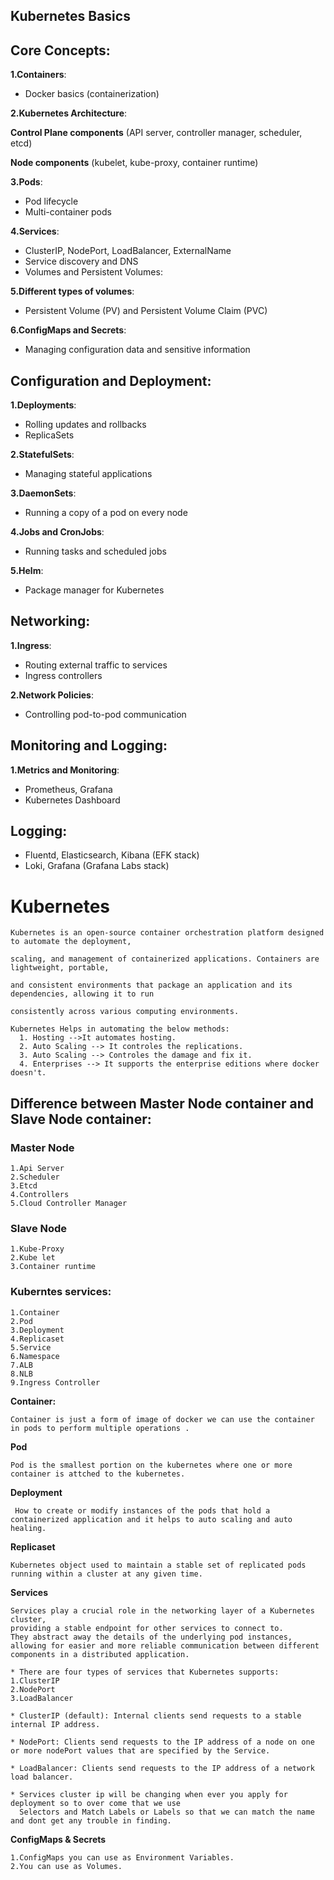 ## Kubernetes Basics 

## Core Concepts:
**1.Containers**:
* Docker basics (containerization)
  
**2.Kubernetes Architecture**:

**Control Plane components** (API server, controller manager, scheduler, etcd)

**Node components** (kubelet, kube-proxy, container runtime)

**3.Pods**:
* Pod lifecycle
* Multi-container pods
  
**4.Services**:
* ClusterIP, NodePort, LoadBalancer, ExternalName
* Service discovery and DNS
* Volumes and Persistent Volumes:

**5.Different types of volumes**:
* Persistent Volume (PV) and Persistent Volume Claim (PVC)
  
**6.ConfigMaps and Secrets**:
* Managing configuration data and sensitive information
  
## Configuration and Deployment:
**1.Deployments**:
* Rolling updates and rollbacks
* ReplicaSets
  
**2.StatefulSets**:
* Managing stateful applications
  
**3.DaemonSets**:
* Running a copy of a pod on every node

**4.Jobs and CronJobs**:
* Running tasks and scheduled jobs
  
**5.Helm**:
* Package manager for Kubernetes
  
## Networking:

**1.Ingress**:
* Routing external traffic to services
* Ingress controllers
  
**2.Network Policies**:
* Controlling pod-to-pod communication

## Monitoring and Logging:
**1.Metrics and Monitoring**:
* Prometheus, Grafana
* Kubernetes Dashboard
  
## Logging:
* Fluentd, Elasticsearch, Kibana (EFK stack)
* Loki, Grafana (Grafana Labs stack)

 
# Kubernetes 
```
Kubernetes is an open-source container orchestration platform designed to automate the deployment,

scaling, and management of containerized applications. Containers are lightweight, portable,

and consistent environments that package an application and its dependencies, allowing it to run

consistently across various computing environments.
```
```
Kubernetes Helps in automating the below methods:
  1. Hosting -->It automates hosting.
  2. Auto Scaling --> It controles the replications.
  3. Auto Scaling --> Controles the damage and fix it.
  4. Enterprises --> It supports the enterprise editions where docker doesn't.
```
## Difference between Master Node container and Slave Node container:

### Master Node
```
1.Api Server
2.Scheduler
3.Etcd
4.Controllers
5.Cloud Controller Manager
```
### Slave Node
```
1.Kube-Proxy
2.Kube let
3.Container runtime
```
### Kuberntes services:
```
1.Container
2.Pod
3.Deployment
4.Replicaset
5.Service
6.Namespace
7.ALB
8.NLB
9.Ingress Controller
```
**Container:**
```
Container is just a form of image of docker we can use the container in pods to perform multiple operations .
```
**Pod**
```
Pod is the smallest portion on the kubernetes where one or more container is attched to the kubernetes.
```
**Deployment**
```
 How to create or modify instances of the pods that hold a containerized application and it helps to auto scaling and auto healing.
```
**Replicaset**
```
Kubernetes object used to maintain a stable set of replicated pods running within a cluster at any given time.
```
**Services**
```
Services play a crucial role in the networking layer of a Kubernetes cluster,
providing a stable endpoint for other services to connect to.
They abstract away the details of the underlying pod instances,
allowing for easier and more reliable communication between different components in a distributed application.

* There are four types of services that Kubernetes supports:
1.ClusterIP
2.NodePort
3.LoadBalancer

* ClusterIP (default): Internal clients send requests to a stable internal IP address.

* NodePort: Clients send requests to the IP address of a node on one or more nodePort values that are specified by the Service.

* LoadBalancer: Clients send requests to the IP address of a network load balancer.

* Services cluster ip will be changing when ever you apply for deployment so to over come that we use
  Selectors and Match Labels or Labels so that we can match the name and dont get any trouble in finding.
```
**ConfigMaps & Secrets**
```
1.ConfigMaps you can use as Environment Variables.
2.You can use as Volumes.
